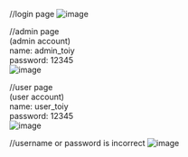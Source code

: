 //login page
![image](https://user-images.githubusercontent.com/113420049/202985743-d132a3f2-db5f-47e5-a2e2-bd742bb3ad52.png)

//admin page<br>
(admin account)<br>
name: admin_toiy<br>
password: 12345<br>
![image](https://user-images.githubusercontent.com/113420049/202985801-01ffc9fd-2742-45cc-b963-7486de5a60b5.png)

//user page <br>
(user account) <br>
name: user_toiy<br>
password: 12345<br>
![image](https://user-images.githubusercontent.com/113420049/202986047-48fffa5f-9cf4-44d8-8504-8727024b35c6.png)


//username or password is incorrect
![image](https://user-images.githubusercontent.com/113420049/202985421-4b32cc2e-131a-427f-a1bb-2d6d6b5a0b35.png)
